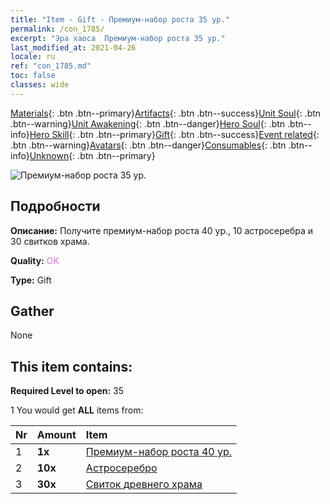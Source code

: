 ```yaml
---
title: "Item - Gift - Премиум-набор роста 35 ур."
permalink: /con_1785/
excerpt: "Эра хаоса  Премиум-набор роста 35 ур."
last_modified_at: 2021-04-26
locale: ru
ref: "con_1785.md"
toc: false
classes: wide
---
```

 [Materials](/ItemsRU/){: .btn .btn--primary}[Artifacts](/ItemsRU/Artifacts/){: .btn .btn--success}[Unit Soul](/ItemsRU/UnitSoul/){: .btn .btn--warning}[Unit Awakening](/ItemsRU/UnitAwakening/){: .btn .btn--danger}[Hero Soul](/ItemsRU/HeroSoul/){: .btn .btn--info}[Hero Skill](/ItemsRU/HeroSkill/){: .btn .btn--primary}[Gift](/ItemsRU/Gift/){: .btn .btn--success}[Event related](/ItemsRU/Events/){: .btn .btn--warning}[Avatars](/ItemsRU/Avatars/){: .btn .btn--danger}[Consumables](/ItemsRU/Consumables/){: .btn .btn--info}[Unknown](/ItemsRU/Unknown/){: .btn .btn--primary}

 ![Премиум-набор роста 35 ур.](/images/t/i_907221.png)

## Подробности
 **Описание:** Получите премиум-набор роста 40 ур., 10 астросеребра и 30 свитков храма.

 **Quality:** <span style="color: #DA70D6">OK</span>

 **Type:** Gift

## Gather

  None

## This item contains:

 **Required Level to open:** 35

 1 You would get **ALL** items  from:

  | Nr | Amount |     Item    |
  |:---|:-------|:------------|
  | 1 |  **1x** | [Премиум-набор роста 40 ур.](/ItemsRU/con_1786/) |  | 
  | 2 |  **10x** | [Астросеребро](/ItemsRU/con_969/) |  | 
  | 3 |  **30x** | [Свиток древнего храма](/ItemsRU/con_697/) |  | 
